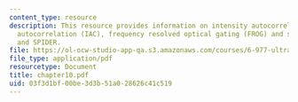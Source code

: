 ```yaml
---
content_type: resource
description: This resource provides information on intensity autocorrelation, interferometric
  autocorrelation (IAC), frequency resolved optical gating (FROG) and spectral interferometry
  and SPIDER.
file: https://ol-ocw-studio-app-qa.s3.amazonaws.com/courses/6-977-ultrafast-optics-spring-2005/03f3d1bf00be3d3b51a028626c41c519_chapter10.pdf
file_type: application/pdf
resourcetype: Document
title: chapter10.pdf
uid: 03f3d1bf-00be-3d3b-51a0-28626c41c519
---
```

